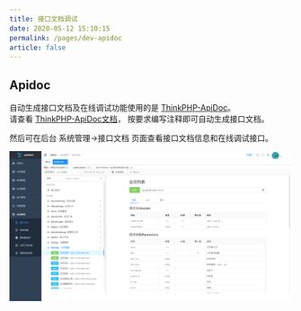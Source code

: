 ```yaml
---
title: 接口文档调试
date: 2020-05-12 15:10:15
permalink: /pages/dev-apidoc
article: false
---
```


## Apidoc

自动生成接口文档及在线调试功能使用的是 [ThinkPHP-ApiDoc](https://gitee.com/hg-code/thinkphp-apidoc)。  
请查看 [ThinkPHP-ApiDoc文档](https://hg-code.gitee.io/thinkphp-apidoc/)， 按要求编写注释即可自动生成接口文档。  

然后可在后台 系统管理->接口文档 页面查看接口文档信息和在线调试接口。

<img src="/img/dev/apidoc.png" alt="接口文档与调试">
